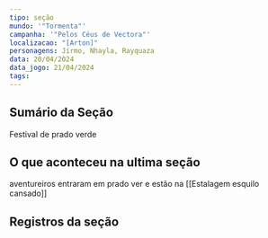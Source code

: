```yaml
---
tipo: seção
mundo: '"Tormenta"'
campanha: '"Pelos Céus de Vectora"'
localizacao: "[Arton]"
personagens: Jirmo, Nhayla, Rayquaza
data: 20/04/2024
data_jogo: 21/04/2024
tags:
---
```

## Sumário da Seção
Festival de prado verde


## O que aconteceu na ultima seção
aventureiros entraram em prado ver e estão na [[Estalagem esquilo cansado]]


## Registros da seção




